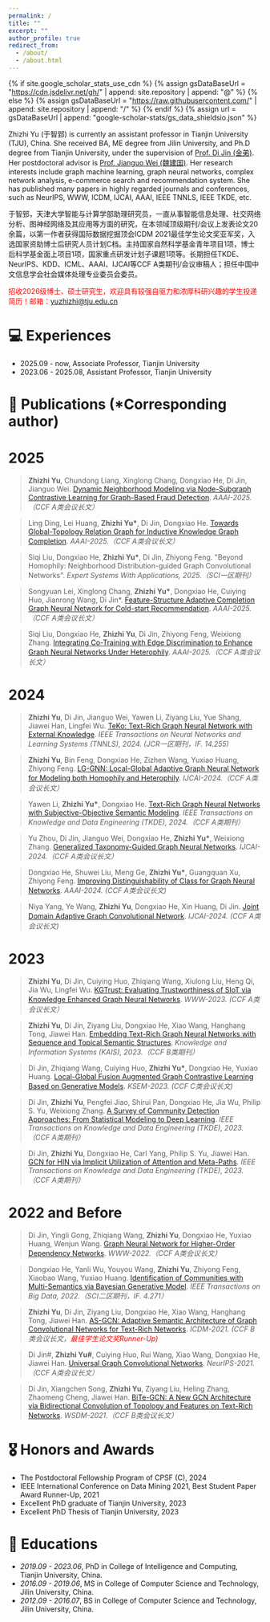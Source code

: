 ```yaml
---
permalink: /
title: ""
excerpt: ""
author_profile: true
redirect_from: 
  - /about/
  - /about.html
---
```


{% if site.google_scholar_stats_use_cdn %}
{% assign gsDataBaseUrl = "https://cdn.jsdelivr.net/gh/" | append: site.repository | append: "@" %}
{% else %}
{% assign gsDataBaseUrl = "https://raw.githubusercontent.com/" | append: site.repository | append: "/" %}
{% endif %}
{% assign url = gsDataBaseUrl | append: "google-scholar-stats/gs_data_shieldsio.json" %}

<span class='anchor' id='about-me'></span>

Zhizhi Yu (于智郅) is currently an assistant professor in Tianjin University (TJU), China. She received BA, ME degree from Jilin University, and Ph.D degree from Tianjin University, under the supervision of [Prof. Di Jin (金弟)](https://cic.tju.edu.cn/faculty/jindi/index.htm). Her postdoctoral advisor is [Prof. Jianguo Wei (魏建国)](https://cic.tju.edu.cn/faculty/weijianguo/index.html). Her research interests include graph machine learning, graph neural networks, complex network analysis, e-commerce search and recommendation system. She has published many papers in highly regarded journals and conferences, such as NeurIPS, WWW, ICDM, IJCAI, AAAI, IEEE TNNLS, IEEE TKDE, etc.

于智郅，天津大学智能与计算学部助理研究员，一直从事智能信息处理、社交网络分析、图神经网络及其应用等方面的研究，在本领域顶级期刊/会议上发表论文20余篇，以第一作者获得国际数据挖掘顶会ICDM 2021最佳学生论文奖亚军奖，入选国家资助博士后研究人员计划C档。主持国家自然科学基金青年项目1项，博士后科学基金面上项目1项，国家重点研发计划子课题1项等。长期担任TKDE、NeurIPS、KDD、ICML、AAAI、IJCAI等CCF A类期刊/会议审稿人；担任中国中文信息学会社会媒体处理专业委员会委员。

<font color ="red"> 招收2026级博士、硕士研究生，欢迎具有较强自驱力和浓厚科研兴趣的学生投递简历！邮箱：yuzhizhi@tju.edu.cn </font>

# 💻 Experiences
- 2025.09 - now, Associate Professor, Tianjin University
- 2023.06 - 2025.08, Assistant Professor, Tianjin University

# 📝 Publications (*Corresponding author)
# 2025
<div class="testimonial">
              <blockquote>
                <p>
	           <b>Zhizhi Yu</b>, Chundong Liang, Xinglong Chang, Dongxiao He, Di Jin, Jianguo Wei. 
			<a href="https://ojs.aaai.org/index.php/AAAI/article/view/33431">Dynamic Neighborhood Modeling via Node-Subgraph Contrastive Learning for Graph-Based Fraud Detection</a>.
			<i>AAAI-2025.（CCF A类会议长文）</i>
                </p>
              </blockquote>
            </div>
	    
<div class="testimonial">
              <blockquote>
                <p>
		Ling Ding, Lei Huang, <b>Zhizhi Yu*</b>, Di Jin, Dongxiao He. <a href="https://ojs.aaai.org/index.php/AAAI/article/view/33260">Towards Global-Topology Relation Graph for Inductive Knowledge Graph Completion</a>. <i>AAAI-2025.（CCF A类会议长文）</i>
                </p>
              </blockquote>
            </div>

<div class="testimonial">
              <blockquote>
                <p>
		Siqi Liu, Dongxiao He, <b>Zhizhi Yu*</b>, Di Jin, Zhiyong Feng. 
			"Beyond Homophily: Neighborhood Distribution-guided Graph Convolutional Networks".
			<i>Expert Systems With Applications, 2025.（SCI一区期刊）</i>
                </p>
              </blockquote>
            </div>
	    
<div class="testimonial">
              <blockquote>
                <p>
	           Songyuan Lei, Xinglong Chang, <b>Zhizhi Yu*</b>, Dongxiao He, Cuiying Huo, Jianrong Wang, Di Jin*. <a href="https://ojs.aaai.org/index.php/AAAI/article/view/33309">Feature-Structure Adaptive Completion Graph Neural Network for Cold-start Recommendation</a>.
			<i>AAAI-2025.（CCF A类会议长文）</i>
                </p>
              </blockquote>
            </div>

<div class="testimonial">
              <blockquote>
                <p>
	           Siqi Liu, Dongxiao He, <b>Zhizhi Yu</b>, Di Jin, Zhiyong Feng, Weixiong Zhang. 
			<a href="https://ojs.aaai.org/index.php/AAAI/article/view/34087">Integrating Co-Training with Edge Discrimination to Enhance Graph Neural Networks Under Heterophily</a>.
			<i>AAAI-2025.（CCF A类会议长文）</i>
                </p>
              </blockquote>
            </div>

# 2024
<div class="testimonial">
              <blockquote>
                <p>
	          <b>Zhizhi Yu</b>, Di Jin, Jianguo Wei, Yawen Li, Ziyang Liu, Yue Shang, Jiawei Han, Lingfei Wu. <a href="https://ieeexplore.ieee.org/document/10475504">TeKo: Text-Rich Graph Neural Network with External Knowledge</a>.
			<i>IEEE Transactions on Neural Networks and Learning Systems (TNNLS), 2024. (JCR一区期刊，IF. 14.255)</i>
                </p>
              </blockquote>
            </div>
	    
<div class="testimonial">
              <blockquote>
                <p>
	           <b>Zhizhi Yu</b>, Bin Feng, Dongxiao He, Zizhen Wang, Yuxiao Huang, Zhiyong Feng. <a href="https://www.ijcai.org/proceedings/2024/278">LG-GNN: Local-Global Adaptive Graph Neural Network for Modeling both Homophily and Heterophily</a>.
			<i>IJCAI-2024.（CCF A类会议长文）</i>
                </p>
              </blockquote>
            </div>
	    
<div class="testimonial">
              <blockquote>
                <p>
	           Yawen Li, <b>Zhizhi Yu*</b>, Dongxiao He. <a href="https://ieeexplore.ieee.org/document/10475504">Text-Rich Graph Neural Networks with Subjective-Objective Semantic Modeling</a>.
			<i>IEEE Transactions on Knowledge and Data Engineering (TKDE), 2024.（CCF A类期刊）</i>
                </p>
              </blockquote>
            </div>
	    	  
<div class="testimonial">
              <blockquote>
                <p>
		Yu Zhou, Di Jin, Jianguo Wei, Dongxiao He, <b>Zhizhi Yu*</b>, Weixiong Zhang. <a href="https://www.ijcai.org/proceedings/2024/289">Generalized Taxonomy-Guided Graph Neural Networks</a>. <i>IJCAI-2024.（CCF A类会议长文）</i>
                </p>
              </blockquote>
            </div>

<div class="testimonial">
              <blockquote>
                <p>
	           Dongxiao He, Shuwei Liu, Meng Ge, <b>Zhizhi Yu*</b>, Guangquan Xu, Zhiyong Feng. <a href="https://ojs.aaai.org/index.php/AAAI/article/view/29126">Improving Distinguishability of Class for Graph Neural Networks</a>.
			<i>AAAI-2024. (CCF A类会议长文)</i>
                </p>
              </blockquote>
            </div>

<div class="testimonial">
              <blockquote>
                <p>
	           Niya Yang, Ye Wang, <b>Zhizhi Yu</b>, Dongxiao He, Xin Huang, Di Jin. <a href="https://www.ijcai.org/proceedings/2024/276">Joint Domain Adaptive Graph Convolutional Network</a>.
			<i>IJCAI-2024. (CCF A类会议长文)</i>
                </p>
              </blockquote>
            </div>


# 2023		  
<div class="testimonial">
              <blockquote>
                <p>
		  <b>Zhizhi Yu</b>, Di Jin, Cuiying Huo, Zhiqiang Wang, Xiulong Liu, Heng Qi, Jia Wu, Lingfei Wu. <a href="https://dl.acm.org/doi/10.1145/3543507.3583549">KGTrust: Evaluating Trustworthiness of SIoT via Knowledge Enhanced Graph Neural Networks</a>.
			<i>WWW-2023. (CCF A类会议长文）</i>
                </p>
              </blockquote>
            </div>

<div class="testimonial">
              <blockquote>
                <p>
		 <b>Zhizhi Yu</b>, Di Jin, Ziyang Liu, Dongxiao He, Xiao Wang, Hanghang Tong, Jiawei Han. <a href="https://link.springer.com/article/10.1007/s10115-022-01768-4">Embedding Text-Rich Graph Neural Networks with Sequence and Topical Semantic Structures</a>.
			<i>Knowledge and Information Systems (KAIS), 2023.（CCF B类期刊）</i>
                </p>
              </blockquote>
            </div>

<div class="testimonial">
              <blockquote>
                <p>
	           Di Jin, Zhiqiang Wang, Cuiying Huo, <b>Zhizhi Yu*</b>, Dongxiao He, Yuxiao Huang. <a href="https://link.springer.com/chapter/10.1007/978-3-031-40292-0_6">Local-Global Fusion Augmented Graph Contrastive Learning Based on Generative Models</a>.
			<i>KSEM-2023. (CCF C类会议长文)</i>
                </p>
              </blockquote>
            </div>

<div class="testimonial">
              <blockquote>
                <p>
		  Di Jin, <b>Zhizhi Yu</b>, Pengfei Jiao, Shirui Pan, Dongxiao He, Jia Wu, Philip S. Yu, Weixiong Zhang. <a href="https://ieeexplore.ieee.org/document/9511798">A Survey of Community Detection Approaches: From Statistical Modeling to Deep Learning</a>.
			<i>IEEE Transactions on Knowledge and Data Engineering (TKDE), 2023.（CCF A类期刊）</i>	
                </p>
              </blockquote>
            </div>

<div class="testimonial">
              <blockquote>
                <p>
		Di Jin, <b>Zhizhi Yu</b>, Dongxiao He, Carl Yang, Philip S. Yu, Jiawei Han. <a href="https://ieeexplore.ieee.org/document/9627584">GCN for HIN via Implicit Utilization of Attention and Meta-Paths</a>.
		<i>IEEE Transactions on Knowledge and Data Engineering (TKDE), 2023.（CCF A类期刊）</i>
                </p>
              </blockquote>
            </div>
	    
# 2022 and Before
<div class="testimonial">
              <blockquote>
                <p>
			Di Jin, Yingli Gong, Zhiqiang Wang, <b>Zhizhi Yu</b>, Dongxiao He, Yuxiao Huang, Wenjun Wang. <a href="https://dl.acm.org/doi/10.1145/3485447.3512161">Graph Neural Network for Higher-Order Dependency Networks</a>.
			<i>WWW-2022.（CCF A类会议长文）</i>
                </p>
              </blockquote>
            </div>

<div class="testimonial">
              <blockquote>
                <p>
		Dongxiao He, Yanli Wu, Youyou Wang, <b>Zhizhi Yu</b>, Zhiyong Feng, Xiaobao Wang, Yuxiao Huang. <a href="https://ieeexplore.ieee.org/document/9632396">Identification of Communities with Multi-Semantics via Bayesian Generative Model</a>.
			<i>IEEE Transactions on Big Data, 2022.（SCI二区期刊，IF. 4.271）</i>
                </p>
              </blockquote>
            </div>
		  
<div class="testimonial">
              <blockquote>
                <p>
		  <b>Zhizhi Yu</b>, Di Jin, Ziyang Liu, Dongxiao He, Xiao Wang, Hanghang Tong, Jiawei Han. <a href="https://ieeexplore.ieee.org/document/9679149">AS-GCN: Adaptive Semantic Architecture of Graph Convolutional Networks for Text-Rich Networks</a>.        
                  <i>ICDM-2021. (CCF B类会议长文，<span style="color: red"
                  >最佳学生论文奖Runner-Up)</span></i>
                </p>
              </blockquote>
            </div>
		  
<div class="testimonial">
              <blockquote>
                <p>
		Di Jin#, <b>Zhizhi Yu#</b>, Cuiying Huo, Rui Wang, Xiao Wang, Dongxiao He, Jiawei Han. <a href="https://proceedings.neurips.cc/paper/2021/hash/5857d68cd9280bc98d079fa912fd6740-Abstract.html">Universal Graph Convolutional Networks</a>.        
		<i>NeurIPS-2021.（CCF A类会议长文）</i>
                </p>
              </blockquote>
            </div>

<div class="testimonial">
              <blockquote>
                <p>
			Di Jin, Xiangchen Song, <b>Zhizhi Yu</b>, Ziyang Liu, Heling Zhang, Zhaomeng Cheng, Jiawei Han. <a href="https://dl.acm.org/doi/10.1145/3437963.3441774">BiTe-GCN: A New GCN Architecture via Bidirectional Convolution of Topology and Features on Text-Rich Networks</a>.      
			<i>WSDM-2021.（CCF B类会议长文）</i>
                </p>
              </blockquote>
            </div>


<!--             <div class="testimonial">
              <blockquote>
                <p>
                  Jiaxu He, Cheng Gong, Longbiao Wang, Di Jin,
                  <b>Xiaobao Wang</b>, Junhai Xu, Jianwu Dang. "Improve
                  emotional speech synthesis quality by learning explicit and
                  implicit representations with semi-supervised training".
                  <i>INTERSPEECH, 2022. (CCF C类会议长文)</i>
                </p>
                <small>
                  <a target="_blank" href="./paper/interspeech2022.pdf">PDF</a>
                  &nbsp;&nbsp;
                </small>
              </blockquote>
            </div> -->

# 🎖 Honors and Awards
- The Postdoctoral Fellowship Program of CPSF (C), 2024
- IEEE International Conference on Data Mining 2021, Best Student Paper Award Runner-Up, 2021
- Excellent PhD graduate of Tianjin University, 2023
- Excellent PhD Thesis of Tianjin University, 2023

# 📖 Educations
- *2019.09 - 2023.06*, PhD in College of Intelligence and Computing, Tianjin University, China. 
- *2016.09 - 2019.06*, MS in College of Computer Science and Technology, Jilin University, China.
- *2012.09 - 2016.07*, BS in College of Computer Science and Technology, Jilin University, China. 


